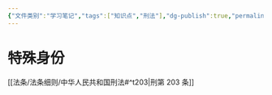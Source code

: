 ```yaml
---
{"文件类别":"学习笔记","tags":["知识点","刑法"],"dg-publish":true,"permalink":"/学习笔记studyup/刑总/纳税义务人/","dgPassFrontmatter":true,"created":"2024-11-02T10:39:13.061+08:00","updated":"2024-11-02T10:39:26.909+08:00"}
---
```


# 特殊身份
[[法条/法条细则/中华人民共和国刑法#^t203\|刑第 203 条]]
